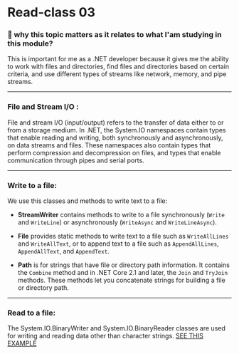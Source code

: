 # Read-class 03

### 🤔 why this topic matters as it relates to what I'am studying in this module? 

This is important for me as a .NET developer because it gives me the ability to work with files and directories, find files and directories based on certain criteria, and use different types of streams like network, memory, and pipe streams.

---

### File and Stream I/O :

File and stream I/O (input/output) refers to the transfer of data either to or from a storage medium. In .NET, the System.IO namespaces contain types that enable reading and writing, both synchronously and asynchronously, on data streams and files. These namespaces also contain types that perform compression and decompression on files, and types that enable communication through pipes and serial ports.

---

### Write to a file:

We use this classes and methods to write text to a file:

- **StreamWriter** contains methods to write to a file synchronously (`Write` and `WriteLine`) or asynchronously (`WriteAsync` and `WriteLineAsync`).

- **File** provides static methods to write text to a file such as `WriteAllLines` and `WriteAllText`, or to append text to a file such as `AppendAllLines`, `AppendAllText`, and `AppendText`.

- **Path** is for strings that have file or directory path information. It contains the `Combine` method and in .NET Core 2.1 and later, the `Join` and `TryJoin` methods. These methods let you concatenate strings for building a file or directory path.

---

### Read to a file:

The System.IO.BinaryWriter and System.IO.BinaryReader classes are used for writing and reading data other than character strings.
[SEE THIS EXAMPLE](https://learn.microsoft.com/en-us/dotnet/standard/io/how-to-read-and-write-to-a-newly-created-data-file)
